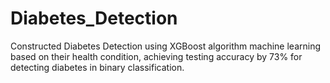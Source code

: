 # Diabetes_Detection
Constructed Diabetes Detection using XGBoost algorithm machine learning based on their health condition, achieving testing accuracy by 73% for detecting diabetes in binary classification.
